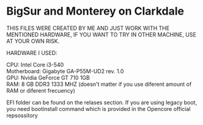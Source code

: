 # BigSur and Monterey on Clarkdale
THIS FILES WERE CREATED BY ME AND JUST WORK WITH THE MENTIONED HARDWARE, IF YOU WANT TO TRY IN OTHER MACHINE, USE AT YOUR OWN RISK.



HARDWARE I USED:

CPU: Intel Core i3-540                                                                                                                          
Motherboard: Gigabyte GA-P55M-UD2 rev. 1.0                                                                                                                         
GPU: Nvidia GeForce GT 710 1GB                                                                                                                          
RAM: 8 GB DDR3 1333 MHZ (doesn't matter if you use diferent amount of RAM or diferent frecuency)                                                                   

EFI folder can be found on the relases section.
If you are using legacy boot, you need bootinstall command which is provided in the Opencore official repsossitory
